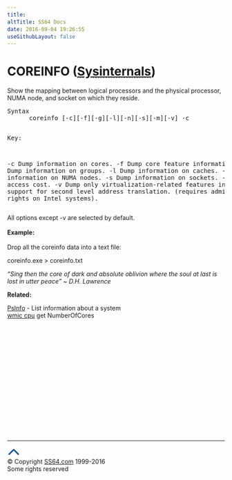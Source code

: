 ```yaml
---
title:
altTitle: SS64 Docs
date: 2016-09-04 19:26:55
useGithubLayout: false
---
```

<!-- #BeginLibraryItem "/Library/head_nt.lbi" --><!-- #EndLibraryItem --><h1>COREINFO (<abbr title="Part of the Microsoft Sysinternals Suite"><a href="https://technet.microsoft.com/en-us/sysinternals/cc835722">Sysinternals</a></abbr>)</h1>
<p>Show  the mapping between logical processors and the physical processor, NUMA node, and socket on which they reside.</p>
<pre>Syntax
      coreinfo [-c][-f][-g][-l][-n][-s][-m][-v] -c

Key:

   -c   Dump information on cores.
   -f   Dump core feature information.
   -g   Dump information on groups.
   -l   Dump information on caches.
   -n   Dump information on NUMA nodes.
   -s   Dump information on sockets.
   -m   Dump NUMA access cost.
   -v   Dump only virtualization-related features including support
        for second level address translation.
        (requires administrative rights on Intel systems).  </pre>
<p> All options except -v are selected by default.<span class="code"></span><br>
<br>
<b>Example:</b><br>
<br>
Drop all the coreinfo data into a text file:</p>
<p class="code">coreinfo.exe &gt; coreinfo.txt</p>
<p class="quote"><i>“Sing then the core of dark and absolute oblivion where the soul at last is lost in utter peace” ~   D.H. Lawrence</i></p>
<p>  <b>Related:</b></p>
<p><a href="psinfo.html">PsInfo</a> - List information about a system<br>
<a href="wmic.html">wmic cpu</a> get NumberOfCores</p><!-- #BeginLibraryItem "/Library/foot_nt.lbi" --><p>
<!-- windows300 -->
<ins class="adsbygoogle" style="display:inline-block;width:300px;height:250px" data-ad-client="ca-pub-6140977852749469" data-ad-slot="7649547908"></ins>
<script>
(adsbygoogle = window.adsbygoogle || []).push({});
</script></p>
<hr>
<div id="bl" class="footer"><a href="coreinfo.html#"><img src="../images/top.png" width="30" height="22" alt="Back to the Top"></a></div>
<div id="br" class="footer, tagline">© Copyright <a href="http://ss64.com/">SS64.com</a> 1999-2016<br>
Some rights reserved</div><!-- #EndLibraryItem -->

